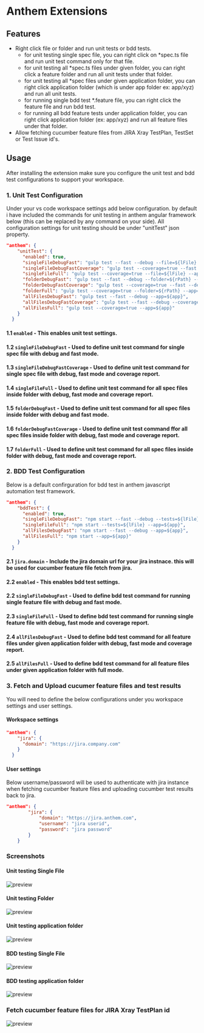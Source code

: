 # Anthem Extensions

## Features
- Right click file or folder and run unit tests or bdd tests.
    - for unit testing single spec file, you can right click on *spec.ts file and run unit test command only for that file.
    - for unit testing all *spec.ts files under given folder, you can right click a feature folder and run all unit tests under that folder.
    - for unit testing all *spec files under given application folder, you can right click application folder (which is under app folder ex: app/xyz) and run all unit tests.
    - for running single bdd test *.feature file, you can right click the feature file and run bdd test.
    - for running all bdd feature tests under application folder, you can right click application folder (ex: app/xyz) and run all feature files under that folder.
- Allow fetching cucumber feature files from JIRA Xray TestPlan, TestSet or Test Issue id's.

## Usage
After installing the extension make sure you configure the unit test and bdd test configurations to support your workspace.
### 1. Unit Test Configuration
Under your vs code workspace settings add below configuration. by default i have included the commands for unit testing in anthem angular framework below (this can be replaced by any command on your side).
All configuration settings for unit testing should be under "unitTest" json property.
``` json
"anthem": {
    "unitTest": {
      "enabled": true,
      "singleFileDebugFast": "gulp test --fast --debug --file=${lFile} --app=${app}",
      "singleFileDebugFastCoverage": "gulp test --coverage=true --fast --debug --file=${lFile} --app=${app}",
      "singleFileFull": "gulp test --coverage=true --file=${lFile} --app=${app}",
      "folderDebugFast": "gulp test --fast --debug --folder=${rPath} --app=${app}",
      "folderDebugFastCoverage": "gulp test --coverage=true --fast --debug --folder=${rPath} --app=${app}",
      "folderFull": "gulp test --coverage=true --folder=${rPath} --app=${app}",
      "allFilesDebugFast": "gulp test --fast --debug --app=${app}",
      "allFilesDebugFastCoverage": "gulp test --fast --debug --coverage=true --app=${app}",
      "allFilesFull": "gulp test --coverage=true --app=${app}"
    }
  }
```
#### 1.1 `enabled` - This enables unit test settings.
#### 1.2 `singleFileDebugFast` - Used to define unit test command for single spec file with debug and fast mode.
#### 1.3 `singleFileDebugFastCoverage` - Used to define unit test command for single spec file with debug, fast mode and coverage report.
#### 1.4 `singleFileFull` - Used to define unit test command for all spec files inside folder with debug, fast mode and coverage report.
#### 1.5 `folderDebugFast` - Used to define unit test command for all spec files inside folder with debug and fast mode.
#### 1.6 `folderDebugFastCoverage` - Used to define unit test command ffor all spec files inside folder with debug, fast mode and coverage report.
#### 1.7 `folderFull` - Used to define unit test command for all spec files inside folder with debug, fast mode and coverage report.

### 2. BDD Test Configuration
Below is a default confirguration for bdd test in anthem javascript automation test framework.
``` json
"anthem": {
    "bddTest": {
      "enabled": true,
      "singleFileDebugFast": "npm start --fast --debug --tests=${lFile} --app=${app}",
      "singleFileFull": "npm start --tests=${lFile} --app=${app}",
      "allFilesDebugFast": "npm start --fast --debug --app=${app}",
      "allFilesFull": "npm start --app=${app}"
    }
  }
```
#### 2.1 `jira.domain` - Include the jira domain url for your jira instnace. this will be used for cucumber feature file fetch from jira.
#### 2.2 `enabled` - This enables bdd test settings.
#### 2.2 `singleFileDebugFast` - Used to define bdd test command for running single feature file with debug and fast mode.
#### 2.3 `singleFileFull` - Used to define bdd test command for running single feature file with debug, fast mode and coverage report.
#### 2.4 `allFilesDebugFast` - Used to define bdd test command for all feature files under given application folder with debug, fast mode and coverage report.
#### 2.5 `allFilesFull` - Used to define bdd test command for all feature files under given application folder with full mode.

### 3. Fetch and Upload cucumer feature files and test results
You will need to define the below configurations under you workspace settings and user settings.
#### Workspace settings
``` json
"anthem": {
    "jira": {
      "domain": "https://jira.company.com"
    }
  }
```
#### User settings
Below username/password will be used to authenticate with jira instance when fetching cucumber feature files and uploading cucumber test results back to jira.
``` json
"anthem": {
        "jira": {
            "domain": "https://jira.anthem.com",
            "username": "jira userid",
            "password": "jira password"
        }
    }
```

### Screenshots
#### Unit testing Single File
![preview](https://github.com/mlakmal/vscode-anthem-extensions/raw/master/images/unit-file.gif)
#### Unit testing Folder
![preview](https://github.com/mlakmal/vscode-anthem-extensions/raw/master/images/unit-folder.gif)
#### Unit testing application folder
![preview](https://github.com/mlakmal/vscode-anthem-extensions/raw/master/images/unit-app.gif)

#### BDD testing Single File
![preview](https://github.com/mlakmal/vscode-anthem-extensions/raw/master/images/bdd-file.gif)
#### BDD testing application folder
![preview](https://github.com/mlakmal/vscode-anthem-extensions/raw/master/images/bdd-app.gif)

### Fetch cucumber feature files for JIRA Xray TestPlan id
![preview](https://github.com/mlakmal/vscode-anthem-extensions/raw/master/images/bdd-fetch.gif)
